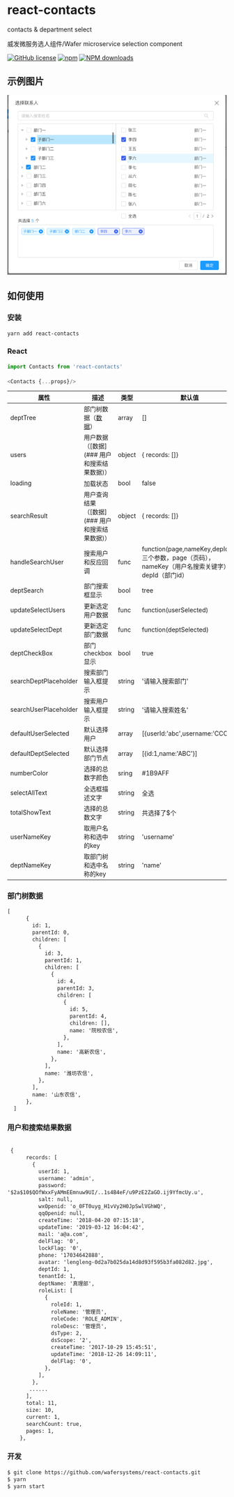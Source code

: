 # react-contacts
contacts  &amp; department select

威发微服务选人组件/Wafer microservice selection component

[![GitHub license](https://img.shields.io/badge/license-MIT-blue.svg)](https://github.com/wafersystems/react-contacts)
[![npm](https://img.shields.io/npm/v/react-contacts.svg)](https://www.npmjs.com/package/react-contacts)
[![NPM downloads](https://img.shields.io/npm/dm/react-contacts.svg)](https://www.npmjs.com/package/react-contacts)

## 示例图片

![Example](./example.png)

## 如何使用

### 安装

`yarn add react-contacts`

### React 

```js
import Contacts from 'react-contacts'

<Contacts {...props}/>

```

属性  | 描述 | 类型 | 默认值
------------- | ------------- | --------------| ------------- 
deptTree  | 部门树数据（[数据](###部门树数据)） | array | []
users  | 用户数据 （[数据](### 用户和搜索结果数据)） | object | { records: []}
loading | 加载状态 | bool | false
searchResult | 用户查询结果 （[数据](### 用户和搜索结果数据)） | object | { records: []}
handleSearchUser | 搜索用户和反应回调 | func | function(page,nameKey,depId)，三个参数，page（页码），nameKey（用户名搜索关键字），depId（部门id）
deptSearch | 部门搜索框显示 | bool | tree
updateSelectUsers | 更新选定用户数据 | func | function(userSelected)
updateSelectDept | 更新选定部门数据 | func | function(deptSelected)
deptCheckBox | 部门checkbox显示 | bool | true
searchDeptPlaceholder | 搜索部门输入框提示 | string | '请输入搜索部门'
searchUserPlaceholder | 搜索用户输入框提示 | string | '请输入搜索姓名'
defaultUserSelected   | 默认选择用户 | array | [{userId:'abc',username:'CCC'}] 
defaultDeptSelected   | 默认选择部门节点 | array | [{id:1,name:'ABC'}] 
numberColor   | 选择的总数字颜色 | sring | #1B9AFF 
selectAllText   | 全选框描述文字 | string | 全选 
totalShowText   | 选择的总数文字 | string | 共选择了$个 
userNameKey   | 取用户名称和选中的key | string | 'username'
deptNameKey   | 取部门树和选中名称的key | string | 'name' 


### 部门树数据

````
[
      {
        id: 1,
        parentId: 0,
        children: [
          {
            id: 3,
            parentId: 1,
            children: [
              {
                id: 4,
                parentId: 3,
                children: [
                  {
                    id: 5,
                    parentId: 4,
                    children: [],
                    name: '院校农信',
                  },
                ],
                name: '高新农信',
              },
            ],
            name: '潍坊农信',
          },
        ],
        name: '山东农信',
      },
  ]
````

### 用户和搜索结果数据

```

 {
      records: [
        {
          userId: 1,
          username: 'admin',
          password: '$2a$10$QOfWxxFyAMmEEmnuw9UI/..1s4B4eF/u9PzE2ZaGO.ij9YfmcUy.u',
          salt: null,
          wxOpenid: 'o_0FT0uyg_H1vVy2H0JpSwlVGhWQ',
          qqOpenid: null,
          createTime: '2018-04-20 07:15:18',
          updateTime: '2019-03-12 16:04:42',
          mail: 'a@a.com',
          delFlag: '0',
          lockFlag: '0',
          phone: '17034642888',
          avatar: 'lengleng-0d2a7b025da14d8d93f595b3fa082d82.jpg',
          deptId: 1,
          tenantId: 1,
          deptName: '真理部',
          roleList: [
            {
              roleId: 1,
              roleName: '管理员',
              roleCode: 'ROLE_ADMIN',
              roleDesc: '管理员',
              dsType: 2,
              dsScope: '2',
              createTime: '2017-10-29 15:45:51',
              updateTime: '2018-12-26 14:09:11',
              delFlag: '0',
            },
          ],
        },
	   ......
      ],
      total: 11,
      size: 10,
      current: 1,
      searchCount: true,
      pages: 1,
    },

```

### 开发

````
$ git clone https://github.com/wafersystems/react-contacts.git
$ yarn
$ yarn start

````
